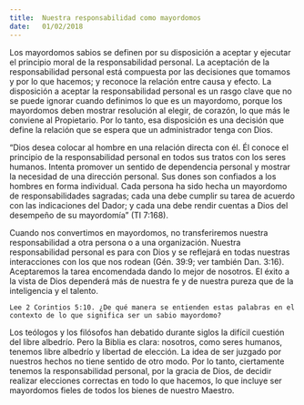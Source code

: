 ```yaml
---
title:  Nuestra responsabilidad como mayordomos
date:   01/02/2018
---
```


Los mayordomos sabios se definen por su disposición a aceptar y ejecutar el principio moral de la responsabilidad personal. La aceptación de la responsabilidad personal está compuesta por las decisiones que tomamos y por lo que hacemos; y reconoce la relación entre causa y efecto. La disposición a aceptar la responsabilidad personal es un rasgo clave que no se puede ignorar cuando definimos lo que es un mayordomo, porque los mayordomos deben mostrar resolución al elegir, de corazón, lo que más le conviene al Propietario. Por lo tanto, esa disposición es una decisión que define la relación que se espera que un administrador tenga con Dios. 

“Dios desea colocar al hombre en una relación directa con él. Él conoce el principio de la responsabilidad personal en todos sus tratos con los seres humanos. Intenta promover un sentido de dependencia personal y mostrar la necesidad de una dirección personal. Sus dones son confiados a los hombres en forma individual. Cada persona ha sido hecha un mayordomo de responsabilidades sagradas; cada una debe cumplir su tarea de acuerdo con las indicaciones del Dador; y cada una debe rendir cuentas a Dios del desempeño de su mayordomía” (TI 7:168). 

Cuando nos convertimos en mayordomos, no transferiremos nuestra responsabilidad a otra persona o a una organización. Nuestra responsabilidad personal es para con Dios y se reflejará en todas nuestras interacciones con los que nos rodean (Gén. 39:9; ver también Dan. 3:16). Aceptaremos la tarea encomendada dando lo mejor de nosotros. El éxito a la vista de Dios dependerá más de nuestra fe y de nuestra pureza que de la inteligencia y el talento. 

`Lee 2 Corintios 5:10. ¿De qué manera se entienden estas palabras en el contexto de lo que significa ser un sabio mayordomo?`

Los teólogos y los filósofos han debatido durante siglos la difícil cuestión del libre albedrío. Pero la Biblia es clara: nosotros, como seres humanos, tenemos libre albedrío y libertad de elección. La idea de ser juzgado por nuestros hechos no tiene sentido de otro modo. Por lo tanto, ciertamente tenemos la responsabilidad personal, por la gracia de Dios, de decidir realizar elecciones correctas en todo lo que hacemos, lo que incluye ser mayordomos fieles de todos los bienes de nuestro Maestro. 